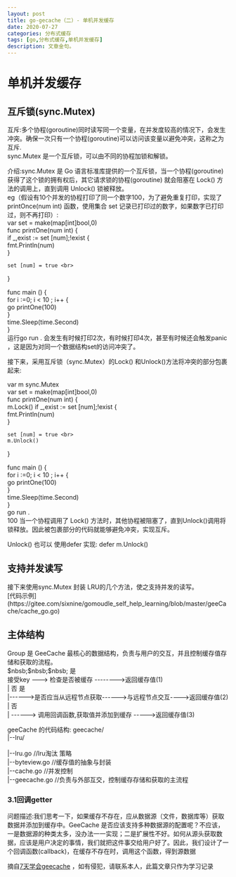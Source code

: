 ```yaml
---
layout: post
title: go-gecache（二）- 单机并发缓存
date: 2020-07-27
categories: 分布式缓存
tags: [go,分布式缓存,单机并发缓存]
description: 文章金句。
---
```

<h1>单机并发缓存</h1>
 <h2>互斥锁(sync.Mutex)</h2>
 互斥:多个协程(goroutine)同时读写同一个变量，在并发度较高的情况下，会发生冲突。确保一次只有一个协程(goroutine)可以访问该变量以避免冲突，这称之为互斥.<br>
 sync.Mutex 是一个互斥锁，可以由不同的协程加锁和解锁。<br>
 
 介绍:sync.Mutex 是 Go 语言标准库提供的一个互斥锁，当一个协程(goroutine)获得了这个锁的拥有权后，其它请求锁的协程(goroutine) 就会阻塞在 Lock() 方法的调用上，直到调用 Unlock() 锁被释放。<br>
 eg（假设有10个并发的协程打印了同一个数字100，为了避免重复打印，实现了printOnce(num int) 函数，使用集合 set 记录已打印过的数字，如果数字已打印过，则不再打印）:<br>
 var set = make(map[int]bool,0)  <br>
 func printOne(num int) { <br>
    if _,exist := set [num];!exist {<br>
        fmt.Println(num)<br>
    }<br>
    
    set [num] = true <br>
 }<br>
 
 func main () { <br>
  for i :=0; i < 10 ; i++ {  <br>
    go printOne(100) <br>
  }<br>
  time.Sleep(time.Second) <br>
 } <br>
 运行go run . 会发生有时候打印2次，有时候打印4次，甚至有时候还会触发panic ，这是因为对同一个数据结构set的访问冲突了。<br>
 
 接下来，采用互斥锁（sync.Mutex）的Lock() 和Unlock()方法将冲突的部分包裹起来:
 
 var m sync.Mutex  <br>
 var set = make(map[int]bool,0) <br>
 func printOne(num int) { <br>
   m.Lock()
    if _,exist := set [num];!exist {<br>
        fmt.Println(num)<br>
    }<br>
    
    set [num] = true <br>
    m.Unlock()
 }<br>
 
  func main () { <br>
   for i :=0; i < 10 ; i++ {  <br>
     go printOne(100) <br>
   }<br>
   time.Sleep(time.Second) <br>
  } <br>
  go run . <br>
  100
  当一个协程调用了 Lock() 方法时，其他协程被阻塞了，直到Unlock()调用将锁释放。因此被包裹部分的代码就能够避免冲突，实现互斥。<br>
  
  Unlock() 也可以 使用defer 实现: defer m.Unlock() <br>
  
  
   <h2>支持并发读写</h2>
   接下来使用sync.Mutex 封装 LRU的几个方法，使之支持并发的读写。<br>
   [代码示例](https://gitee.com/sixnine/gomoudle_self_help_learning/blob/master/geeCache/cache_go.go)
   <h2>主体结构</h2>
   Group 是 GeeCache 最核心的数据结构，负责与用户的交互，并且控制缓存值存储和获取的流程。<br>
                              $nbsb;$nbsb;$nbsb; 是<br> 
   接受key ---> 检查是否被缓存 -------->返回缓存值(1)<br>
                   | 否                        是<br>
                   |------>是否应当从远程节点获取------>与远程节点交互---->返回缓存值(2)<br>
                                | 否 <br>
                                | ------> 调用回调函数,获取值并添加到缓存 ----->返回缓存值(3)<br>
                                
   geeCache 的代码结构:
   geecache/ <br>
      |--lru/<br>                         
         |--lru.go //lru淘汰 策略<br>
      |--byteview.go //缓存值的抽象与封装<br>
      |--cache.go  //并发控制<br>
      |--geecache.go //负责与外部互交，控制缓存存储和获取的主流程<br>   
 <h3>3.1回调getter</h3>
  问题描述:我们思考一下，如果缓存不存在，应从数据源（文件，数据库等）获取数据并添加到缓存中。GeeCache 是否应该支持多种数据源的配置呢？不应该，一是数据源的种类太多，没办法一一实现；二是扩展性不好。如何从源头获取数据，应该是用户决定的事情，我们就把这件事交给用户好了。因此，我们设计了一个回调函数(callback)，在缓存不存在时，调用这个函数，得到源数据<br>
  
 
 
摘自[7天学会geecache](https://geektutu.com/post/geecache.html)
，如有侵犯，请联系本人，此篇文章只作为学习记录





